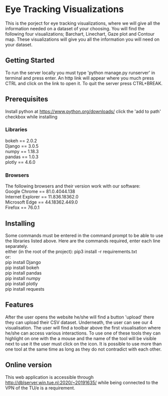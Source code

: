 # Eye Tracking Visualizations
This is the porject for eye tracking visualizations, where we will give all the information needed on a dataset of your choosing. You will find the following four visualizations; Barchart, Linechart, Gaze plot and Contour map. These visualizations will give you all the information you will need on your dataset.

## Getting Started

To run the server locally you must type 'python manage.py runserver' in terminal and press enter. An http link will appear where you much press CTRL and click on the link to open it. To quit the server press CTRL+BREAK.

## Prerequisites
Install python at https://www.python.org/downloads/ click the 'add to path' checkbox while installing
### Libraries
bokeh == 2.0.2\
Django == 3.0.5\
numpy == 1.18.3\
pandas == 1.0.3\
plotly == 4.6.0

### Browsers
The following browsers and their version work with our software:\
Google Chrome == 81.0.4044.138\
Internet Explorer == 11.836.18362.0\
Microsoft Edge == 44.18362.449.0\
Firefox == 76.0.1
## Installing
Some commands must be entered in the command prompt to be able to use the libraries listed above. Here are the commands required, enter each line separately.\
either (in the root of the project): pip3 install -r requirements.txt \
or:\
pip install Django\
pip install bokeh\
pip install pandas\
pip install numpy\
pip install plotly\
pip install requests

## Features
After the user opens the website he/she will find a button 'upload' there they can upload their CSV dataset. Underneath, the user can see our 4 visualisation. The user will find a toolbar above the first visualisation where he/she can access various interactions. To use one of these tools they can highlight on one with the a mouse and the name of the tool will be visible next to use it the user must click on the icon. It is possible to use more than one tool at the same time as long as they do not contradict with each other.

## Online version
This web application is accessible through http://dblserver.win.tue.nl:2020/~20191635/ while being connected to the VPN of the TU/e is a requirement.